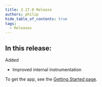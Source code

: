 ```yaml
---
title: 2.17.0 Release
authors: philip
hide_table_of_contents: true
tags:
  - Releases
---
```


## In this release:

Added
* Improved internal instrumentation

To get the app, see the [Getting Started page](/docs/user-guide/get-started/overview).